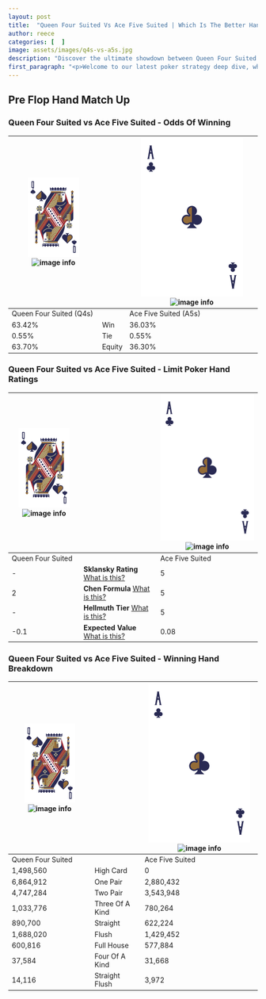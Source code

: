 ```yaml
---
layout: post
title:  "Queen Four Suited Vs Ace Five Suited | Which Is The Better Hand In Poker? A Complete Guide"
author: reece
categories: [  ]
image: assets/images/q4s-vs-a5s.jpg
description: "Discover the ultimate showdown between Queen Four Suited and Ace Five Suited in poker! Uncover the odds, strategies, and scenarios where one hand triumphs over the other. Get ready to up your poker game with this thrilling analysis."
first_paragraph: "<p>Welcome to our latest poker strategy deep dive, where we're pitting two distinct hands against each other in a high-stakes showdown: Queen Four Suited vs Ace Five Suited.</p><p>In the dynamic world of poker, every decision counts, and knowing which hand holds the upper hand is key to your success at the table.</p><p>In this article, we'll dissect these two hands, explore the scenarios where one dominates the other, and equip you with the knowledge to make strategic choices that can tip the odds in your favor.</p><p>Get ready to unravel the intriguing dynamics of these poker hands and elevate your game to new heights.</p>"
---
```




[comment]: # (sp0)

## Pre Flop Hand Match Up

<div class="table hand-ratings" markdown="1"> 



### Queen Four Suited vs Ace Five Suited - Odds Of Winning


    
| ![image info](assets/images/hand1/Q.png) ![image info](assets/images/hand1/4s.png) |  | ![image info](assets/images/hand2/A.png) ![image info](assets/images/hand2/5s.png) |
| -------- | -------- | -------- |
| Queen Four Suited (Q4s) |  | Ace Five Suited (A5s) |
| 63.42% | Win | 36.03% |
| 0.55% | Tie | 0.55% |
| 63.70% | Equity | 36.30% |




[comment]: # (sp1)



### Queen Four Suited vs Ace Five Suited - Limit Poker Hand Ratings


    
| ![image info](assets/images/hand1/Q.png) ![image info](assets/images/hand1/4s.png) |  | ![image info](assets/images/hand2/A.png) ![image info](assets/images/hand2/5s.png) |
| -------- | -------- | -------- |
| Queen Four Suited |  | Ace Five Suited |
| - | **Sklansky Rating** [What is this?](/sklansky-rating-explained) | 5 |
| 2 | **Chen Formula** [What is this?](/chen-formula-explained) | 5 |
| - | **Hellmuth Tier** [What is this?](/Hellmuth-tier-explained) | 5 |
| -0.1 | **Expected Value** [What is this?](/expected-value-explained) | 0.08 |




[comment]: # (sp2)



### Queen Four Suited vs Ace Five Suited - Winning Hand Breakdown


    
| ![image info](assets/images/hand1/Q.png) ![image info](assets/images/hand1/4s.png) |  | ![image info](assets/images/hand2/A.png) ![image info](assets/images/hand2/5s.png) |
| -------- | -------- | -------- |
| Queen Four Suited |  | Ace Five Suited |
| 1,498,560 | High Card | 0 |
| 6,864,912 | One Pair | 2,880,432 |
| 4,747,284 | Two Pair | 3,543,948 |
| 1,033,776 | Three Of A Kind | 780,264 |
| 890,700 | Straight | 622,224 |
| 1,688,020 | Flush | 1,429,452 |
| 600,816 | Full House | 577,884 |
| 37,584 | Four Of A Kind | 31,668 |
| 14,116 | Straight Flush | 3,972 |




[comment]: # (sp3)



</div>

[comment]: # (sp4)



[comment]: # (sp5)

